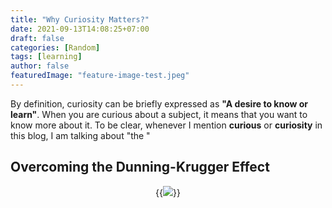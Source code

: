 ```yaml
---
title: "Why Curiosity Matters?"
date: 2021-09-13T14:08:25+07:00
draft: false
categories: [Random]
tags: [learning]
author: false
featuredImage: "feature-image-test.jpeg"
---
```


<!-- Outline:

- Statement: What is curiosity?, distinguish between being curious with knowledge and personal stuffs
- The important of curiosity in learning and an illustration with DKE
- Curiosity in a rapidly changing world -->


By definition, curiosity can be briefly expressed as **"A desire to know or learn"**. When you are curious about a subject, it means that you want to know more about it. To be clear, whenever I mention **curious** or **curiosity** in this blog, I am talking about "the "

<!-- <a href="https://en.wikipedia.org/wiki/Heraclitus">Heraclitus</a>, an Ancient Greek philosopher once said, **“Change is the only constant in life”**. -->

<!--more-->

## Overcoming the Dunning-Krugger Effect

<center> {{<image src="DKE-large.png" src_s="DKE-small.png" caption="The Dunning-Krugger wiggle">}} </center>

